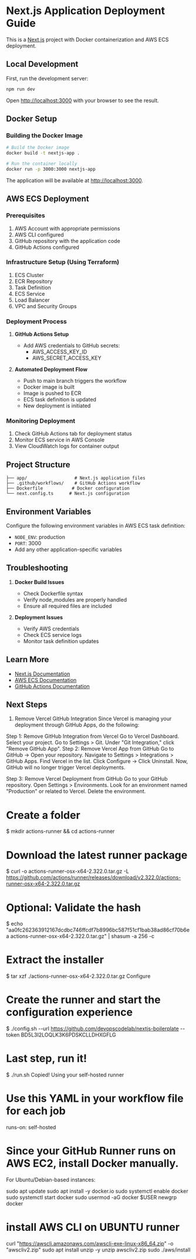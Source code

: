 
# Next.js Application Deployment Guide

This is a [Next.js](https://nextjs.org) project with Docker containerization and AWS ECS deployment.

## Local Development

First, run the development server:

```bash
npm run dev
```

Open [http://localhost:3000](http://localhost:3000) with your browser to see the result.

## Docker Setup

### Building the Docker Image

```bash
# Build the Docker image
docker build -t nextjs-app .

# Run the container locally
docker run -p 3000:3000 nextjs-app
```

The application will be available at [http://localhost:3000](http://localhost:3000).

## AWS ECS Deployment

### Prerequisites

1. AWS Account with appropriate permissions
2. AWS CLI configured
3. GitHub repository with the application code
4. GitHub Actions configured

### Infrastructure Setup (Using Terraform)

1. ECS Cluster
2. ECR Repository
3. Task Definition
4. ECS Service
5. Load Balancer
6. VPC and Security Groups

### Deployment Process

1. **GitHub Actions Setup**
   - Add AWS credentials to GitHub secrets:
     - AWS_ACCESS_KEY_ID
     - AWS_SECRET_ACCESS_KEY

2. **Automated Deployment Flow**
   - Push to main branch triggers the workflow
   - Docker image is built
   - Image is pushed to ECR
   - ECS task definition is updated
   - New deployment is initiated

### Monitoring Deployment

1. Check GitHub Actions tab for deployment status
2. Monitor ECS service in AWS Console
3. View CloudWatch logs for container output

## Project Structure

```
├── app/                  # Next.js application files
├── .github/workflows/    # GitHub Actions workflow
├── Dockerfile           # Docker configuration
└── next.config.ts      # Next.js configuration
```

## Environment Variables

Configure the following environment variables in AWS ECS task definition:

- `NODE_ENV`: production
- `PORT`: 3000
- Add any other application-specific variables

## Troubleshooting

1. **Docker Build Issues**
   - Check Dockerfile syntax
   - Verify node_modules are properly handled
   - Ensure all required files are included

2. **Deployment Issues**
   - Verify AWS credentials
   - Check ECS service logs
   - Monitor task definition updates

## Learn More

- [Next.js Documentation](https://nextjs.org/docs)
- [AWS ECS Documentation](https://aws.amazon.com/ecs/)
- [GitHub Actions Documentation](https://docs.github.com/en/actions)

## Next Steps
1. Remove Vercel GitHub Integration
Since Vercel is managing your deployment through GitHub Apps, do the following:

Step 1: Remove GitHub Integration from Vercel
Go to Vercel Dashboard.
Select your project.
Go to Settings > Git.
Under "Git Integration," click "Remove GitHub App".
Step 2: Remove Vercel App from GitHub
Go to GitHub → Open your repository.
Navigate to Settings > Integrations > GitHub Apps.
Find Vercel in the list.
Click Configure → Click Uninstall.
Now, GitHub will no longer trigger Vercel deployments.

Step 3: Remove Vercel Deployment from GitHub
Go to your GitHub repository.
Open Settings > Environments.
Look for an environment named "Production" or related to Vercel.
Delete the environment.


# Create a folder
$ mkdir actions-runner && cd actions-runner
# Download the latest runner package
$ curl -o actions-runner-osx-x64-2.322.0.tar.gz -L https://github.com/actions/runner/releases/download/v2.322.0/actions-runner-osx-x64-2.322.0.tar.gz
# Optional: Validate the hash
$ echo "aa0fc262363912167dcdbc746ffcdf7b8996bc587f51cf1bab38ad86cf70b6ea  actions-runner-osx-x64-2.322.0.tar.gz" | shasum -a 256 -c
# Extract the installer
$ tar xzf ./actions-runner-osx-x64-2.322.0.tar.gz
Configure
# Create the runner and start the configuration experience
$ ./config.sh --url https://github.com/devopscodelab/nextjs-boilerplate --token BD5L3I2LOQLK3K6PDSKCLLDHXGFLG
# Last step, run it!
$ ./run.sh
Copied!
Using your self-hosted runner
# Use this YAML in your workflow file for each job
runs-on: self-hosted

# Since your GitHub Runner runs on AWS EC2, install Docker manually.

For Ubuntu/Debian-based instances:

sudo apt update
sudo apt install -y docker.io
sudo systemctl enable docker
sudo systemctl start docker
sudo usermod -aG docker $USER
newgrp docker

# install AWS CLI on UBUNTU runner

curl "https://awscli.amazonaws.com/awscli-exe-linux-x86_64.zip" -o "awscliv2.zip"
sudo apt install unzip -y
unzip awscliv2.zip
sudo ./aws/install
